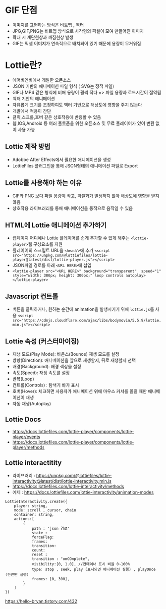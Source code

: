 # GIF 단점
- 이미지를 표현하는 방식은 비트맵 , 벡터
- JPG,GIF,PNG는 비트맵 방식으로 사각형의 픽셀이 모여 만들어진 이미지
- 확대 시 계단현상과 깨짐현상 발생
- GIF는 픽셀 이미지가 연속적으로 배치되어 있기 때문에 용량이 무거워짐

# Lottie란?
- 에어비엔비에서 개발한 오픈소스
- JSON 기반의 애니메이션 파일 형식 ( SVG는 정적 파일)
- GIF나 MP4 같은 형식에 비해 용량이 훨씩 작다 => 파일 용량과 로드시간이 절약됨
- 벡터 기반의 애니메이션
- 자유롭게 크기를 조정하여도 벡터 기반으로 해상도에 영향을 주지 않는다
- 개발에서 적용이 간단
- 클릭,스크롤,호버 같은 상호작용에 반응할 수 있음
- 웹,IOS,Android 등 여러 플롯폼을 위한 오픈소스 및 무료 플레이어가 있어 변환 없이 사용 가능

## Lottie 제작 방법
- Adobbe After Effects에서 필요한 애니메이션을 생성
- LottieFiles 플러그인을 통해 JSON형태의 애니메이션 파일로 Export


## Lottie를 사용해야 하는 이유
- GIF와 PNG 보다 파일 용량이 작고, 픽셀화가 발생하지 않아 해상도에 영향을 받지 않음
- 상호작용 라이브러리를 통해 애니메이션을 동적으로 움직일 수 있음

## HTML에 Lottie 애니메이션 추가하기
- 웹페이지 어디에나 Lottie 플레이어를 쉽게 추가할 수 있게 해주는 ```<lottie-player>```웹 구성요소를 지원
- 플레이어의 스크립트 URL을 ```<head/>```에 추가
```<script src="https://unpkg.com/@lottiefiles/lottie-player@latest/dist/lottie-player.js"></script>```
- JSON파일 경로를 아래 ```<URL HERE>```에 삽입
- ```<lottie-player src="<URL HERE>" background="transparent"  speed="1"  style="width: 300px; height: 300px;" loop controls autoplay></lottie-player>```

## Javascript 컨트롤
- 버튼을 클릭하거나, 원하는 순간에 animation을 발생시키기 위해 ```lottie.js```를 사용
```<script src="https://cdnjs.cloudflare.com/ajax/libs/bodymovin/5.5.9/lottie.min.js"></script>```


## Lottie 속성 (커스터마이징)
- 재생 모드(Play Mode): 바운스(Bounce) 재생 모드를 설정
- 방향(Direction): 애니메이션을 앞으로 재생할지, 뒤로 재생할지 선택
- 배경(Background): 배경 색상을 설정
- 속도(Speed): 재생 속도를 설정
- 반복(Loop)
- 컨트롤(Controls) : 탐색기 바가 표시
- 호버(Hover): 체크하면 사용자가 애니메이션 위에 마우스 커서를 올릴 때만 애니메이션이 재생
- 자동 재생(Autoplay)

## Lottie Docs
- https://docs.lottiefiles.com/lottie-player/components/lottie-player/events
- https://docs.lottiefiles.com/lottie-player/components/lottie-player/methods

## Lottie interactitity
- 라이브러리 : https://unpkg.com/@lottiefiles/lottie-interactivity@latest/dist/lottie-interactivity.min.js
- https://docs.lottiefiles.com/lottie-interactivity/methods
- 예제 : https://docs.lottiefiles.com/lottie-interactivity/animation-modes
```
LottieInteractivity.create({    
    player: string,
    mode: scroll , cursor, chain
    container: string, 
    actions:[
        {
            path : 'json 경로'
            state : 
            forceFlag: 
            frames:
            transition:
            count:
            reset :
            transition : "onCOmplete",
            visibility:[0, 1.0], //컨테이너 표시 비율 0~100% 
            type: stop , seek, play (표시되면 애니메이션 실행) , playOnce (한번만 실행)
            frames: [0, 300],
        }
    ]
})
```


https://hello-bryan.tistory.com/432